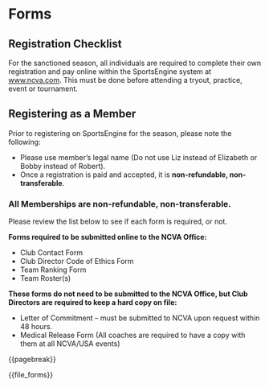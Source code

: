 # **Forms**

## Registration Checklist
For the sanctioned season, all individuals are required to complete their own registration and pay online within the SportsEngine system at www.ncva.com.  This must be done before attending a tryout, practice, event or tournament. 

## Registering as a Member 
Prior to registering on SportsEngine for the season, please note the following:
- Please use member’s legal name (Do not use Liz instead of Elizabeth or Bobby instead of Robert).
- Once a registration is paid and accepted, it is **non-refundable, non-transferable**.

<div class="--alertcallout --centered">
  <h3>All Memberships are non-refundable, non-transferable.</h3>
</div>

Please review the list below to see if each form is required, or not. 
 
**Forms required to be submitted online to the NCVA Office:** 
- Club Contact Form  
- Club Director Code of Ethics Form  
- Team Ranking Form  
- Team Roster(s)


**These forms do not need to be submitted to the NCVA Office, but Club Directors are required to keep a hard copy on file:**
- Letter of Commitment – must be submitted to NCVA upon request within 48 hours.  
- Medical Release Form (All coaches are required to have a copy with them at all NCVA/USA events)

{{pagebreak}}

{{file_forms}}